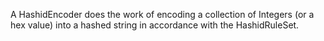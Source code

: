A HashidEncoder does the work of encoding a collection of Integers (or a hex value) into a hashed string in accordance with the HashidRuleSet.
